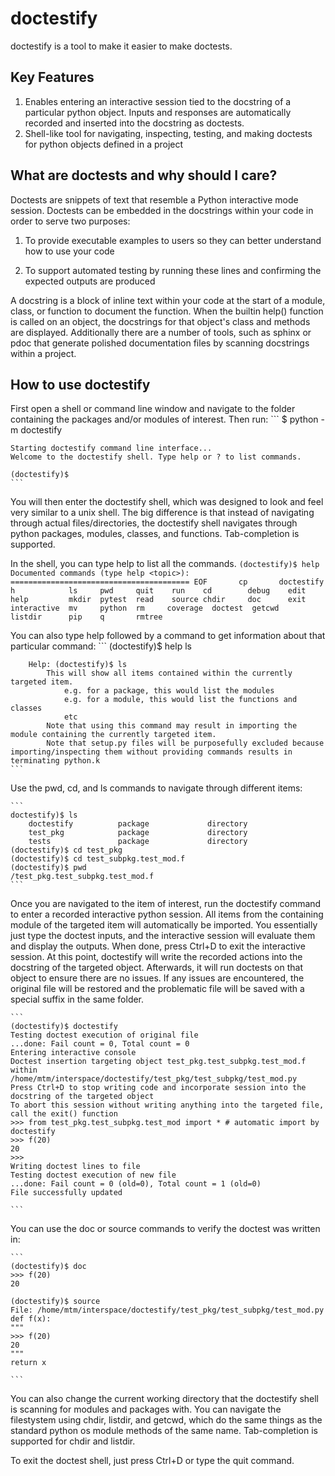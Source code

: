 # doctestify

doctestify is a tool to make it easier to make doctests.

## Key Features
1. Enables entering an interactive session tied to the docstring of a particular python object. Inputs and responses are automatically recorded and inserted into the docstring as doctests.
2. Shell-like tool for navigating, inspecting, testing, and making doctests for python objects defined in a project 

## What are doctests and why should I care?
Doctests are snippets of text that resemble a Python interactive mode session.
Doctests can be embedded in the docstrings within your code in order to serve two purposes:

1. To provide executable examples to users so they can better understand how to use your code

2. To support automated testing by running these lines and confirming the expected outputs are produced


A docstring is a block of inline text within your code at the start of a module, class, or function to document the function. When the builtin help() function is called on an object, the docstrings for that object's class and methods are displayed. Additionally there are a number of tools, such as sphinx or pdoc that generate polished documentation files by scanning docstrings within a project.

## How to use doctestify
First open a shell or command line window and navigate to the folder containing the packages and/or modules of interest.
Then run:
    ```
    $ python -m doctestify

    Starting doctestify command line interface...
    Welcome to the doctestify shell. Type help or ? to list commands.

    (doctestify)$
    ```

You will then enter the doctestify shell, which was designed to look and feel very similar to a unix shell.
The big difference is that instead of navigating through actual files/directories, the doctestify shell navigates through python packages, modules, classes, and functions. Tab-completion is supported.

In the shell, you can type help to list all the commands.
    ```
    (doctestify)$ help
    Documented commands (type help <topic>):
    ========================================
    EOF       cp       doctestify  h            ls     pwd     quit    run   
    cd        debug    edit        help         mkdir  pytest  read    source
    chdir     doc      exit        interactive  mv     python  rm    
    coverage  doctest  getcwd      listdir      pip    q       rmtree
    ```

You can also type help followed by a command to get information about that particular command:
    ```
    (doctestify)$ help ls

        Help: (doctestify)$ ls
            This will show all items contained within the currently targeted item.
                e.g. for a package, this would list the modules
                e.g. for a module, this would list the functions and classes
                etc
            Note that using this command may result in importing the module containing the currently targeted item.
            Note that setup.py files will be purposefully excluded because importing/inspecting them without providing commands results in terminating python.k
    ```

Use the pwd, cd, and ls commands to navigate through different items:

    ```
    doctestify)$ ls
        doctestify          package             directory
        test_pkg            package             directory
        tests               package             directory
    (doctestify)$ cd test_pkg
    (doctestify)$ cd test_subpkg.test_mod.f
    (doctestify)$ pwd
    /test_pkg.test_subpkg.test_mod.f
    ```

Once you are navigated to the item of interest, run the doctestify command to enter a recorded interactive python session. All items from the containing module of the targeted item will automatically be imported. You essentially just type the doctest inputs, and the interactive session will evaluate them and display the outputs. When done, press Ctrl+D to exit the interactive session. At this point, doctestify will write the recorded actions into the docstring of the targeted object. Afterwards, it will run doctests on that object to ensure there are no issues. If any issues are encountered, the original file will be restored and the problematic file will be saved with a special suffix in the same folder.

    ```
    (doctestify)$ doctestify
    Testing doctest execution of original file
    ...done: Fail count = 0, Total count = 0
    Entering interactive console
    Doctest insertion targeting object test_pkg.test_subpkg.test_mod.f within /home/mtm/interspace/doctestify/test_pkg/test_subpkg/test_mod.py
    Press Ctrl+D to stop writing code and incorporate session into the docstring of the targeted object
    To abort this session without writing anything into the targeted file, call the exit() function
    >>> from test_pkg.test_subpkg.test_mod import * # automatic import by doctestify
    >>> f(20)
    20
    >>>
    Writing doctest lines to file
    Testing doctest execution of new file
    ...done: Fail count = 0 (old=0), Total count = 1 (old=0)
    File successfully updated

    ```

You can use the doc or source commands to verify the doctest was written in:

    ```
    (doctestify)$ doc
    >>> f(20)
    20

    (doctestify)$ source
    File: /home/mtm/interspace/doctestify/test_pkg/test_subpkg/test_mod.py
    def f(x):
    """
    >>> f(20)
    20
    """
    return x

    ```

You can also change the current working directory that the doctestify shell is scanning for modules and packages with.
You can navigate the filestystem using chdir, listdir, and getcwd, which do the same things as the standard python os module methods of the same name.
Tab-completion is supported for chdir and listdir.

To exit the doctest shell, just press Ctrl+D or type the quit command.

